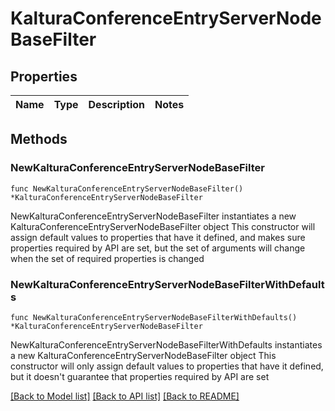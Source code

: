 # KalturaConferenceEntryServerNodeBaseFilter

## Properties

Name | Type | Description | Notes
------------ | ------------- | ------------- | -------------

## Methods

### NewKalturaConferenceEntryServerNodeBaseFilter

`func NewKalturaConferenceEntryServerNodeBaseFilter() *KalturaConferenceEntryServerNodeBaseFilter`

NewKalturaConferenceEntryServerNodeBaseFilter instantiates a new KalturaConferenceEntryServerNodeBaseFilter object
This constructor will assign default values to properties that have it defined,
and makes sure properties required by API are set, but the set of arguments
will change when the set of required properties is changed

### NewKalturaConferenceEntryServerNodeBaseFilterWithDefaults

`func NewKalturaConferenceEntryServerNodeBaseFilterWithDefaults() *KalturaConferenceEntryServerNodeBaseFilter`

NewKalturaConferenceEntryServerNodeBaseFilterWithDefaults instantiates a new KalturaConferenceEntryServerNodeBaseFilter object
This constructor will only assign default values to properties that have it defined,
but it doesn't guarantee that properties required by API are set


[[Back to Model list]](../README.md#documentation-for-models) [[Back to API list]](../README.md#documentation-for-api-endpoints) [[Back to README]](../README.md)



